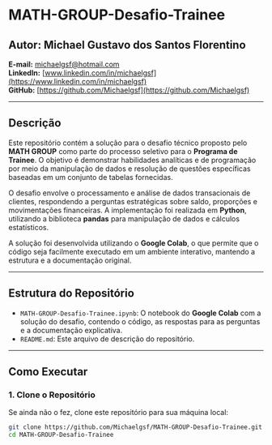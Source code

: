 # MATH-GROUP-Desafio-Trainee

## Autor: Michael Gustavo dos Santos Florentino  
**E-mail:** michaelgsf@hotmail.com  
**LinkedIn:** [www.linkedin.com/in/michaelgsf](https://www.linkedin.com/in/michaelgsf)  
**GitHub:** [https://github.com/Michaelgsf](https://github.com/Michaelgsf)  

---

## Descrição

Este repositório contém a solução para o desafio técnico proposto pelo **MATH GROUP** como parte do processo seletivo para o **Programa de Trainee**. O objetivo é demonstrar habilidades analíticas e de programação por meio da manipulação de dados e resolução de questões específicas baseadas em um conjunto de tabelas fornecidas.

O desafio envolve o processamento e análise de dados transacionais de clientes, respondendo a perguntas estratégicas sobre saldo, proporções e movimentações financeiras. A implementação foi realizada em **Python**, utilizando a biblioteca **pandas** para manipulação de dados e cálculos estatísticos.

A solução foi desenvolvida utilizando o **Google Colab**, o que permite que o código seja facilmente executado em um ambiente interativo, mantendo a estrutura e a documentação original.

---

## Estrutura do Repositório

- `MATH-GROUP-Desafio-Trainee.ipynb`: O notebook do **Google Colab** com a solução do desafio, contendo o código, as respostas para as perguntas e a documentação explicativa.
- `README.md`: Este arquivo de descrição do repositório.

---

## Como Executar

### 1. Clone o Repositório

Se ainda não o fez, clone este repositório para sua máquina local:

```bash
git clone https://github.com/Michaelgsf/MATH-GROUP-Desafio-Trainee.git
cd MATH-GROUP-Desafio-Trainee
